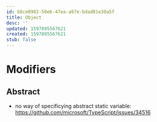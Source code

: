```yaml
---
id: b8ce0982-50e6-47ea-a97e-bdad81e30a5f
title: Object
desc: ''
updated: 1597895567621
created: 1597895567621
stub: false
---
```



# Modifiers

## Abstract

- no way of specificying abstract static variable: https://github.com/microsoft/TypeScript/issues/34516

